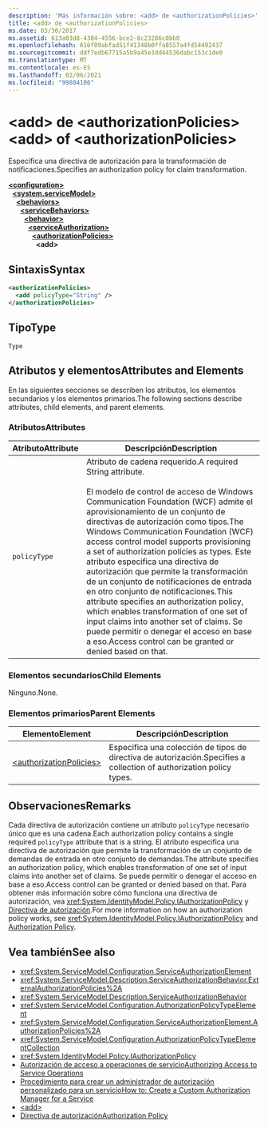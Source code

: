 ```yaml
---
description: 'Más información sobre: <add> de <authorizationPolicies>'
title: <add> de <authorizationPolicies>
ms.date: 03/30/2017
ms.assetid: 613a03d8-4384-4556-bce2-8c23286c0bb0
ms.openlocfilehash: 616f09abfad51f41348b0ffa8557a4fd54492437
ms.sourcegitcommit: ddf7edb67715a5b9a45e3dd44536dabc153c1de0
ms.translationtype: MT
ms.contentlocale: es-ES
ms.lasthandoff: 02/06/2021
ms.locfileid: "99804106"
---
```

# <a name="add-of-authorizationpolicies"></a><span data-ttu-id="fb985-103">\<add> de \<authorizationPolicies></span><span class="sxs-lookup"><span data-stu-id="fb985-103">\<add> of \<authorizationPolicies></span></span>

<span data-ttu-id="fb985-104">Especifica una directiva de autorización para la transformación de notificaciones.</span><span class="sxs-lookup"><span data-stu-id="fb985-104">Specifies an authorization policy for claim transformation.</span></span>  
  
[**\<configuration>**](../configuration-element.md)\
&nbsp;&nbsp;[**\<system.serviceModel>**](system-servicemodel.md)\
&nbsp;&nbsp;&nbsp;&nbsp;[**\<behaviors>**](behaviors.md)\
&nbsp;&nbsp;&nbsp;&nbsp;&nbsp;&nbsp;[**\<serviceBehaviors>**](servicebehaviors.md)\
&nbsp;&nbsp;&nbsp;&nbsp;&nbsp;&nbsp;&nbsp;&nbsp;[**\<behavior>**](behavior-of-servicebehaviors.md)\
&nbsp;&nbsp;&nbsp;&nbsp;&nbsp;&nbsp;&nbsp;&nbsp;&nbsp;&nbsp;[**\<serviceAuthorization>**](serviceauthorization-element.md)\
&nbsp;&nbsp;&nbsp;&nbsp;&nbsp;&nbsp;&nbsp;&nbsp;&nbsp;&nbsp;&nbsp;&nbsp;[**\<authorizationPolicies>**](authorizationpolicies.md)\
&nbsp;&nbsp;&nbsp;&nbsp;&nbsp;&nbsp;&nbsp;&nbsp;&nbsp;&nbsp;&nbsp;&nbsp;&nbsp;&nbsp;**\<add>**  
  
## <a name="syntax"></a><span data-ttu-id="fb985-105">Sintaxis</span><span class="sxs-lookup"><span data-stu-id="fb985-105">Syntax</span></span>  
  
```xml  
<authorizationPolicies>
  <add policyType="String" />
</authorizationPolicies>
```  
  
## <a name="type"></a><span data-ttu-id="fb985-106">Tipo</span><span class="sxs-lookup"><span data-stu-id="fb985-106">Type</span></span>  

 `Type`  
  
## <a name="attributes-and-elements"></a><span data-ttu-id="fb985-107">Atributos y elementos</span><span class="sxs-lookup"><span data-stu-id="fb985-107">Attributes and Elements</span></span>  

 <span data-ttu-id="fb985-108">En las siguientes secciones se describen los atributos, los elementos secundarios y los elementos primarios.</span><span class="sxs-lookup"><span data-stu-id="fb985-108">The following sections describe attributes, child elements, and parent elements.</span></span>  
  
### <a name="attributes"></a><span data-ttu-id="fb985-109">Atributos</span><span class="sxs-lookup"><span data-stu-id="fb985-109">Attributes</span></span>  
  
|<span data-ttu-id="fb985-110">Atributo</span><span class="sxs-lookup"><span data-stu-id="fb985-110">Attribute</span></span>|<span data-ttu-id="fb985-111">Descripción</span><span class="sxs-lookup"><span data-stu-id="fb985-111">Description</span></span>|  
|---------------|-----------------|  
|`policyType`|<span data-ttu-id="fb985-112">Atributo de cadena requerido.</span><span class="sxs-lookup"><span data-stu-id="fb985-112">A required String attribute.</span></span><br /><br /> <span data-ttu-id="fb985-113">El modelo de control de acceso de Windows Communication Foundation (WCF) admite el aprovisionamiento de un conjunto de directivas de autorización como tipos.</span><span class="sxs-lookup"><span data-stu-id="fb985-113">The Windows Communication Foundation (WCF) access control model supports provisioning a set of authorization policies as types.</span></span> <span data-ttu-id="fb985-114">Este atributo especifica una directiva de autorización que permite la transformación de un conjunto de notificaciones de entrada en otro conjunto de notificaciones.</span><span class="sxs-lookup"><span data-stu-id="fb985-114">This attribute specifies an authorization policy, which enables transformation of one set of input claims into another set of claims.</span></span> <span data-ttu-id="fb985-115">Se puede permitir o denegar el acceso en base a eso.</span><span class="sxs-lookup"><span data-stu-id="fb985-115">Access control can be granted or denied based on that.</span></span>|  
  
### <a name="child-elements"></a><span data-ttu-id="fb985-116">Elementos secundarios</span><span class="sxs-lookup"><span data-stu-id="fb985-116">Child Elements</span></span>  

 <span data-ttu-id="fb985-117">Ninguno.</span><span class="sxs-lookup"><span data-stu-id="fb985-117">None.</span></span>  
  
### <a name="parent-elements"></a><span data-ttu-id="fb985-118">Elementos primarios</span><span class="sxs-lookup"><span data-stu-id="fb985-118">Parent Elements</span></span>  
  
|<span data-ttu-id="fb985-119">Elemento</span><span class="sxs-lookup"><span data-stu-id="fb985-119">Element</span></span>|<span data-ttu-id="fb985-120">Descripción</span><span class="sxs-lookup"><span data-stu-id="fb985-120">Description</span></span>|  
|-------------|-----------------|  
|[\<authorizationPolicies>](authorizationpolicies.md)|<span data-ttu-id="fb985-121">Especifica una colección de tipos de directiva de autorización.</span><span class="sxs-lookup"><span data-stu-id="fb985-121">Specifies a collection of authorization policy types.</span></span>|  
  
## <a name="remarks"></a><span data-ttu-id="fb985-122">Observaciones</span><span class="sxs-lookup"><span data-stu-id="fb985-122">Remarks</span></span>  

 <span data-ttu-id="fb985-123">Cada directiva de autorización contiene un atributo `policyType` necesario único que es una cadena.</span><span class="sxs-lookup"><span data-stu-id="fb985-123">Each authorization policy contains a single required `policyType` attribute that is a string.</span></span> <span data-ttu-id="fb985-124">El atributo especifica una directiva de autorización que permite la transformación de un conjunto de demandas de entrada en otro conjunto de demandas.</span><span class="sxs-lookup"><span data-stu-id="fb985-124">The attribute specifies an authorization policy, which enables transformation of one set of input claims into another set of claims.</span></span> <span data-ttu-id="fb985-125">Se puede permitir o denegar el acceso en base a eso.</span><span class="sxs-lookup"><span data-stu-id="fb985-125">Access control can be granted or denied based on that.</span></span> <span data-ttu-id="fb985-126">Para obtener más información sobre cómo funciona una directiva de autorización, vea <xref:System.IdentityModel.Policy.IAuthorizationPolicy> y [Directiva de autorización](../../../wcf/samples/authorization-policy.md).</span><span class="sxs-lookup"><span data-stu-id="fb985-126">For more information on how an authorization policy works, see <xref:System.IdentityModel.Policy.IAuthorizationPolicy> and [Authorization Policy](../../../wcf/samples/authorization-policy.md).</span></span>  
  
## <a name="see-also"></a><span data-ttu-id="fb985-127">Vea también</span><span class="sxs-lookup"><span data-stu-id="fb985-127">See also</span></span>

- <xref:System.ServiceModel.Configuration.ServiceAuthorizationElement>
- <xref:System.ServiceModel.Description.ServiceAuthorizationBehavior.ExternalAuthorizationPolicies%2A>
- <xref:System.ServiceModel.Description.ServiceAuthorizationBehavior>
- <xref:System.ServiceModel.Configuration.AuthorizationPolicyTypeElement>
- <xref:System.ServiceModel.Configuration.ServiceAuthorizationElement.AuthorizationPolicies%2A>
- <xref:System.ServiceModel.Configuration.AuthorizationPolicyTypeElementCollection>
- <xref:System.IdentityModel.Policy.IAuthorizationPolicy>
- [<span data-ttu-id="fb985-128">Autorización de acceso a operaciones de servicio</span><span class="sxs-lookup"><span data-stu-id="fb985-128">Authorizing Access to Service Operations</span></span>](../../../wcf/samples/authorizing-access-to-service-operations.md)
- [<span data-ttu-id="fb985-129">Procedimiento para crear un administrador de autorización personalizado para un servicio</span><span class="sxs-lookup"><span data-stu-id="fb985-129">How to: Create a Custom Authorization Manager for a Service</span></span>](../../../wcf/extending/how-to-create-a-custom-authorization-manager-for-a-service.md)
- [\<add>](add-of-authorizationpolicies.md)
- [<span data-ttu-id="fb985-130">Directiva de autorización</span><span class="sxs-lookup"><span data-stu-id="fb985-130">Authorization Policy</span></span>](../../../wcf/samples/authorization-policy.md)
